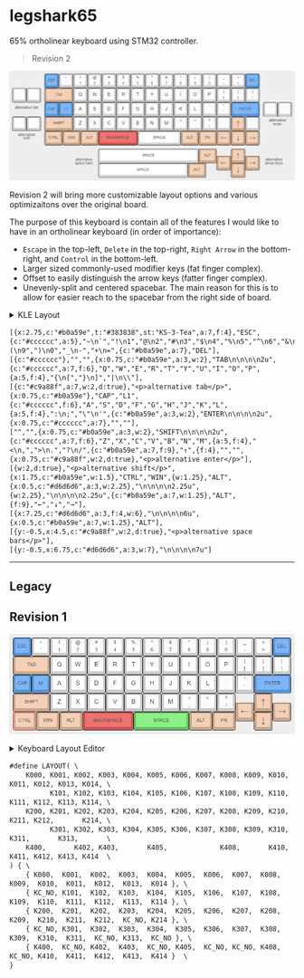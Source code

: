 # legshark65

65% ortholinear keyboard using STM32 controller.

> Revision 2

![keyboard-layout Rev2](images/keyboard-layout_rev2.png)

Revision 2 will bring more customizable layout options and various optimizaitons over the original board.

The purpose of this keyboard is contain all of the features I would like to have in an ortholinear keyboard (in order of importance):

- `Escape` in the top-left, `Delete` in the top-right, `Right Arrow` in the bottom-right, and `Control` in the bottom-left.
- Larger sized commonly-used modifier keys (fat finger complex).
- Offset to easily distinguish the arrow keys (fatter finger complex).
- Unevenly-split and centered spacebar. The main reason for this is to allow for easier reach to the spacebar from the right side of board. 

<details>
  <summary>KLE Layout</summary>

	[{x:2.25,c:"#5795d4",t:"#383838",st:"KS-3-Tea",a:7,f:4},"ESC",{c:"#cccccc",a:5},"~\n`","!\n1","@\n2","#\n3","$\n4","%\n5","^\n6","&\n7","*\n8","(\n9",")\n0","_\n-","+\n=",{c:"#5795d4",a:7},"DEL"],
	[{c:"#cccccc"},"","",{x:0.25,c:"#c9a88f",w:2},"TAB",{c:"#cccccc",f:6},"Q","W","E","R","T","Y","U","I","O","P",{a:5,f:4},"{\n[","}\n]","|\n\\"],
	[{c:"#c9a88f",a:7,w:2,d:true},"<p>alternative tab</p>",{x:0.25,c:"#5795d4"},"CAP","L1",{c:"#cccccc",f:6},"A","S","D","F","G","H","J","K","L",{a:5,f:4},":\n;","\"\n'",{c:"#5795d4",a:7,w:2},"ENTER",{x:0.25,c:"#cccccc"},"",""],
	["","",{x:0.25,c:"#c9a88f",w:2},"SHIFT",{c:"#cccccc",f:6},"Z","X","C","V","B","N","M",{a:5,f:4},"<\n,",">\n.","?\n/",{a:7},"",{c:"#c9a88f",f:9},"↑",{c:"#cccccc",f:4},"",{x:0.25,c:"#c9a88f",w:2,d:true},"<p>alternative enter</p>"],
	[{w:2,d:true},"<p>alternative shift</p>",{x:0.25,w:1.25},"CTRL",{w:1.25},"WIN",{w:1.25},"ALT",{c:"#cc5656",w:2.75},"BACKSPACE",{c:"#d6d6d6",w:3},"SPACE",{c:"#c9a88f",w:1.25},"ALT",{w:1.25},"FN",{f:9},"←","↓","→"],
	[{y:0.25,x:6,c:"#d6d6d6",f:4,w:7},"SPACE",{c:"#c9a88f",w:1.25},"ALT",{x:1,f:9},"↑"],
	[{y:-0.5,x:4,f:4,w:2,d:true},"<p>alternative space bars</p>",{x:8.25,f:9},"←",{x:1},"→",{f:4,w:2,d:true},"<p>alternative arrow keys</p>"],
	[{y:-0.5,x:6,c:"#d6d6d6",w:6.25},"SPACE",{c:"#c9a88f",w:1.25},"ALT",{x:1.75,f:9},"↓"]
</details>

```
[{x:2.75,c:"#b0a59e",t:"#383838",st:"KS-3-Tea",a:7,f:4},"ESC",{c:"#cccccc",a:5},"~\n`","!\n1","@\n2","#\n3","$\n4","%\n5","^\n6","&\n7","*\n8","(\n9",")\n0","_\n-","+\n=",{c:"#b0a59e",a:7},"DEL"],
[{c:"#cccccc"},"","",{x:0.75,c:"#b0a59e",a:3,w:2},"TAB\n\n\n\n2u",{c:"#cccccc",a:7,f:6},"Q","W","E","R","T","Y","U","I","O","P",{a:5,f:4},"{\n[","}\n]","|\n\\"],
[{c:"#c9a88f",a:7,w:2,d:true},"<p>alternative tab</p>",{x:0.75,c:"#b0a59e"},"CAP","L1",{c:"#cccccc",f:6},"A","S","D","F","G","H","J","K","L",{a:5,f:4},":\n;","\"\n'",{c:"#b0a59e",a:3,w:2},"ENTER\n\n\n\n2u",{x:0.75,c:"#cccccc",a:7},"",""],
["","",{x:0.75,c:"#b0a59e",a:3,w:2},"SHIFT\n\n\n\n2u",{c:"#cccccc",a:7,f:6},"Z","X","C","V","B","N","M",{a:5,f:4},"<\n,",">\n.","?\n/",{c:"#b0a59e",a:7,f:9},"↑",{f:4},"","",{x:0.75,c:"#c9a88f",w:2,d:true},"<p>alternative enter</p>"],
[{w:2,d:true},"<p>alternative shift</p>",{x:1.75,c:"#b0a59e",w:1.5},"CTRL","WIN",{w:1.25},"ALT",{x:0.5,c:"#d6d6d6",a:3,w:2.25},"\n\n\n\n2.25u",{w:2.25},"\n\n\n\n2.25u",{c:"#b0a59e",a:7,w:1.25},"ALT",{f:9},"←","↓","→"],
[{x:7.25,c:"#d6d6d6",a:3,f:4,w:6},"\n\n\n\n6u",{x:0.5,c:"#b0a59e",a:7,w:1.25},"ALT"],
[{y:-0.5,x:4.5,c:"#c9a88f",w:2,d:true},"<p>alternative space bars</p>"],
[{y:-0.5,x:6.75,c:"#d6d6d6",a:3,w:7},"\n\n\n\n7u"]
```

---
## Legacy
## Revision 1

![keyboard-layout](images/keyboard-layout-v2.2.jpg)

<details>
  <summary>Keyboard Layout Editor</summary>

	[{c:"#5795d4",t:"#383838",st:"KS-3-Tea",a:7,f:4},"ESC",{c:"#cccccc",a:5},"~\n`","!\n1","@\n2","#\n3","$\n4","%\n5","^\n6","&\n7","*\n8","(\n9",")\n0","_\n-","+\n=",{c:"#5795d4",a:7},"DEL"],
	[{c:"#c9a88f",w:2},"TAB",{c:"#cccccc",f:6},"Q","W","E","R","T","Y","U","I","O","P",{a:5,f:4},"{\n[","}\n]","|\n\\"],
	[{c:"#5795d4",a:7},"CAP","M",{c:"#cccccc",f:6},"A","S","D","F","G","H","J","K","L",{a:5,f:4},":\n;","\"\n'",{c:"#5795d4",a:7,w:2},"ENTER"],
	[{c:"#c9a88f",w:2},"SHIFT",{c:"#cccccc",f:6},"Z","X","C","V","B","N","M",{a:5,f:4},"<\n,",">\n.","?\n/",{x:1,c:"#c9a88f",a:7,f:9},"↑"],
	[{y:-0.5,x:12},"←",{x:1},"→"],
	[{y:-0.5,f:4,w:1.25},"CTRL",{w:1.25},"WIN",{w:1.25},"ALT",{c:"#cc5656",w:2.75},"BACKSPACE",{c:"#60c560",w:3},"SPACE",{c:"#c9a88f",w:1.25},"ALT",{w:1.25},"FN",{x:1,f:9},"↓"]
</details>



```
#define LAYOUT( \
	K000, K001, K002, K003, K004, K005, K006, K007, K008, K009, K010, K011, K012, K013, K014, \
	      K101, K102, K103, K104, K105, K106, K107, K108, K109, K110, K111, K112, K113, K114, \
	K200, K201, K202, K203, K204, K205, K206, K207, K208, K209, K210, K211, K212,       K214, \
	      K301, K302, K303, K304, K305, K306, K307, K308, K309, K310, K311,       K313,       \
	K400,       K402, K403,       K405,             K408,       K410, K411, K412, K413, K414  \
) { \
	{ K000,  K001,  K002,  K003,  K004,  K005,  K006,  K007,  K008,  K009,  K010,  K011,  K012,  K013,  K014 }, \
	{ KC_NO, K101,  K102,  K103,  K104,  K105,  K106,  K107,  K108,  K109,  K110,  K111,  K112,  K113,  K114 }, \
	{ K200,  K201,  K202,  K203,  K204,  K205,  K206,  K207,  K208,  K209,  K210,  K211,  K212,  KC_NO, K214 }, \
	{ KC_NO, K301,  K302,  K303,  K304,  K305,  K306,  K307,  K308,  K309,  K310,  K311,  KC_NO, K313,  KC_NO }, \
	{ K400,  KC_NO, K402,  K403,  KC_NO, K405,  KC_NO, KC_NO, K408,  KC_NO, K410,  K411,  K412,  K413,  K414 }  \
}
```
